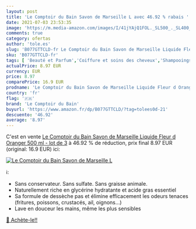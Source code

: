 ```yaml
---
layout: post
title: 'Le Comptoir du Bain Savon de Marseille L avec 46.92 % rabais '
date: 2021-07-03 23:53:35
image: 'https://m.media-amazon.com/images/I/41jYAjQ1FOL._SL500_._SL400_.jpg'
comments: true
category: ofertas
author: 'tole.es'
slug: 'B077GTTCLD-fr Le Comptoir du Bain Savon de Marseille Liquide Fleur d...'
sku: 'B077GTTCLD-fr'
tags: [ 'Beauté et Parfum','Coiffure et soins des cheveux','Shampooings','Soins des cheveux','le comptoir du bain', ]
actualPrice: 8.97 EUR
currency: EUR
price: 8.97
comparePrice: 16.9 EUR
prodname: 'Le Comptoir du Bain Savon de Marseille Liquide Fleur d Oranger 500 ml - lot de 3'
country: 'fr'
flag: '🇫🇷'
brand: 'Le Comptoir du Bain'
buyurl: 'https://www.amazon.fr/dp/B077GTTCLD/?tag=tolees0d-21'
descuento: '46.92'
average: '8.97'
---
```


C'est en vente [Le Comptoir du Bain Savon de Marseille Liquide Fleur d Oranger 500 ml - lot de 3](https://www.amazon.fr/dp/B077GTTCLD/?tag=tolees0d-21)  à  46.92 % de réduction, prix final  8.97 EUR (original: 16.9 EUR) ici:

[![Le Comptoir du Bain Savon de Marseille L](https://m.media-amazon.com/images/I/41jYAjQ1FOL._SL500_._SL400_.jpg)](https://www.amazon.fr/dp/B077GTTCLD/?tag=tolees0d-21)

ℹ️:

- Sans conservateur. Sans sulfate. Sans graisse animale.
- Naturellement riche en glycérine hydratante et acide gras essentiel
- Sa formule de dessèche pas et élimine efficacement les odeurs tenaces (fritures, poissons, crustacés, ail, oignons…)
- Lave en douceur les mains, même les plus sensibles

[🛒 Achète-le!!](https://www.amazon.fr/dp/B077GTTCLD/?tag=tolees0d-21)
